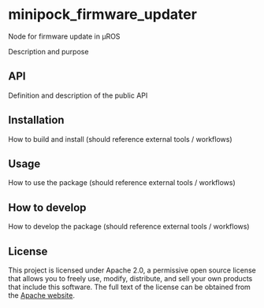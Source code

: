 # minipock_firmware_updater

Node for firmware update in µROS

Description and purpose

## API

Definition and description of the public API

## Installation

How to build and install (should reference external tools / workflows)

## Usage

How to use the package (should reference external tools / workflows)

## How to develop

How to develop the package (should reference external tools / workflows)

## License

This project is licensed under Apache 2.0, a permissive open source license that
allows you to freely use, modify, distribute, and sell your own
products that include this software. The full text of the license can be
obtained from the [Apache website](https://www.apache.org/licenses/LICENSE-2.0).
